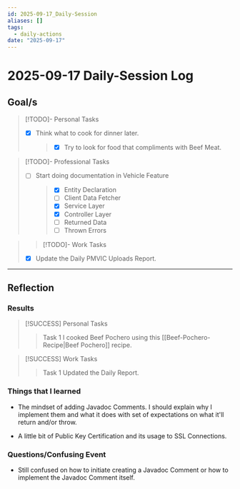 ```yaml
---
id: 2025-09-17_Daily-Session
aliases: []
tags:
  - daily-actions
date: "2025-09-17"
---
```


# 2025-09-17 Daily-Session Log

## Goal/s

> [!TODO]- Personal Tasks
>
> - [x] Think what to cook for dinner later.
>   > - [x] Try to look for food that compliments with Beef Meat.

> [!TODO]- Professional Tasks
>
> - [ ] Start doing documentation in Vehicle Feature
>   > - [x] Entity Declaration
>   > - [ ] Client Data Fetcher
>   > - [x] Service Layer
>   > - [x] Controller Layer
>   > - [ ] Returned Data
>   > - [ ] Thrown Errors

> > [!TODO]- Work Tasks
>
> - [x] Update the Daily PMVIC Uploads Report.

---

## Reflection

### Results

> [!SUCCESS] Personal Tasks
>
> > Task 1
> > I cooked Beef Pochero using this [[Beef-Pochero-Recipe|Beef Pochero]] recipe.

> [!SUCCESS] Work Tasks
>
> > Task 1
> > Updated the Daily Report.

### Things that I learned

- The mindset of adding Javadoc Comments. I should explain why I implement them
  and what it does with set of expectations on what it'll return and/or throw.

- A little bit of Public Key Certification and its usage to SSL Connections.

### Questions/Confusing Event

- Still confused on how to initiate creating a Javadoc Comment or how to
  implement the Javadoc Comment itself.
